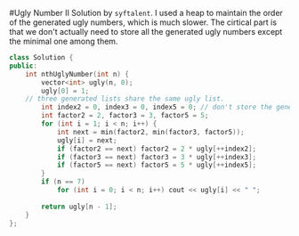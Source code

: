 #Ugly Number II
Solution by `syftalent`. I used a heap to maintain the order of the generated ugly numbers, which is much slower. The cirtical part is that we don't actually need to store all the generated ugly numbers except the minimal one among them.
```C++
class Solution {
public:
    int nthUglyNumber(int n) {
        vector<int> ugly(n, 0);
        ugly[0] = 1;
	// three generated lists share the same ugly list.
        int index2 = 0, index3 = 0, index5 = 0; // don't store the generated one
        int factor2 = 2, factor3 = 3, factor5 = 5;
        for (int i = 1; i < n; i++) {
            int next = min(factor2, min(factor3, factor5));
            ugly[i] = next;
            if (factor2 == next) factor2 = 2 * ugly[++index2];
            if (factor3 == next) factor3 = 3 * ugly[++index3];
            if (factor5 == next) factor5 = 5 * ugly[++index5];
        }
        if (n == 7)
            for (int i = 0; i < n; i++) cout << ugly[i] << " ";
        
        return ugly[n - 1];
    }
};
```
